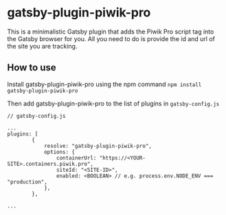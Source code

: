 # gatsby-plugin-piwik-pro

This is a minimalistic Gatsby plugin that adds the Piwik Pro script tag into the Gatsby browser for you. All you need to do is provide the id and url of the site you are tracking.

## How to use

Install gatsby-plugin-piwik-pro using the npm command
`npm install gatsby-plugin-piwik-pro`

Then add gatsby-plugin-piwik-pro to the list of plugins in `gatsby-config.js`

```
// gatsby-config.js

...
plugins: [
        {
            resolve: "gatsby-plugin-piwik-pro",
            options: {
                containerUrl: "https://<YOUR-SITE>.containers.piwik.pro",
                siteId: "<SITE-ID>",
                enabled: <BOOLEAN> // e.g. process.env.NODE_ENV === "production",
            },
        },

...
```
